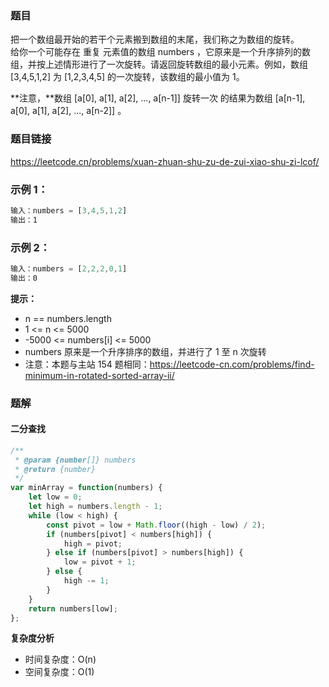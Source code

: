 ### 题目
把一个数组最开始的若干个元素搬到数组的末尾，我们称之为数组的旋转。   
给你一个可能存在 重复 元素值的数组 numbers ，它原来是一个升序排列的数组，并按上述情形进行了一次旋转。请返回旋转数组的最小元素。例如，数组 [3,4,5,1,2] 为 [1,2,3,4,5] 的一次旋转，该数组的最小值为 1。  

**注意，**数组 [a[0], a[1], a[2], ..., a[n-1]] 旋转一次 的结果为数组 [a[n-1], a[0], a[1], a[2], ..., a[n-2]] 。
### 题目链接
https://leetcode.cn/problems/xuan-zhuan-shu-zu-de-zui-xiao-shu-zi-lcof/
### 示例 1：
```js
输入：numbers = [3,4,5,1,2]
输出：1
```
### 示例 2：
```js
输入：numbers = [2,2,2,0,1]
输出：0
 ```
**提示：**

- n == numbers.length
- 1 <= n <= 5000
- -5000 <= numbers[i] <= 5000
- numbers 原来是一个升序排序的数组，并进行了 1 至 n 次旋转
- 注意：本题与主站 154 题相同：https://leetcode-cn.com/problems/find-minimum-in-rotated-sorted-array-ii/

### 题解
#### 二分查找
```js
/**
 * @param {number[]} numbers
 * @return {number}
 */
var minArray = function(numbers) {
    let low = 0;
    let high = numbers.length - 1;
    while (low < high) {
        const pivot = low + Math.floor((high - low) / 2);
        if (numbers[pivot] < numbers[high]) {
            high = pivot;
        } else if (numbers[pivot] > numbers[high]) {
            low = pivot + 1;
        } else {
            high -= 1;
        }
    }
    return numbers[low];
};
```
**复杂度分析**  
- 时间复杂度：O(n)
- 空间复杂度：O(1)

